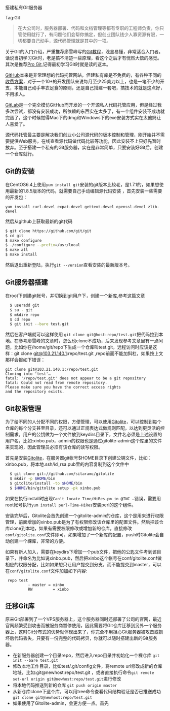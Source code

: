 搭建私有Git服务器

Tag:Git

>在大公司时，服务器部署、代码和文档管理等都有专职的工程师负责，你只管使用就行了，有问题他们会帮你搞定，但创业团队钱少人寡资源有限，一切都要自己动手，源代码管理就是其中的一项。

关于Git的入门介绍，严重推荐廖雪峰写的[Git教程](http://www.liaoxuefeng.com/wiki/0013739516305929606dd18361248578c67b8067c8c017b000)，浅显易懂，非常适合入门者。话说当初学习Git时，老是搞不清楚一些原理，看这个之后才有恍然大悟的感觉。其次是推荐[Pro Git](http://git-scm.com/book/zh),记得最初学习Git时就是读的这本。

[GitHub](https://github.com)本来是非常理想的代码托管网站，但建私有库是不免费的，有各种不同的[收费方案](https://github.com/pricing)，对于一个10+的开发团队来说每月至少25美刀以上，也是一笔不少的开支，本能自己动手丰衣足食的原则，还是自己搭建一套吧，搞技术的就是这点好，不用求人。

[GitLab](http://gitlab.org/)是一个完全模仿GitHub而开发的一个开源私人代码托管应用，但是经过我多次尝试，都没有安装成功，所依赖的东西实在太多了，有一个组件安装不成功就完蛋了，这个时候觉得Mac下的dmg和Windows下的exe安装方式实在太他妈让人喜爱了。

源代码托管最主要是解决我们创业小公司源代码的版本控制和管理，刚开始并不需要提供Web服务，在线查看源代码做代码比较等功能，因此安装不上只好先暂时放弃。至于搭建一个私有的Git服务器，实在是非常简单，只要安装好Git后，创建一个仓库就行。


## Git的安装
在CentOS6.4上使用`yum install git`安装的git版本比较老，是1.7.1的，如果想使用最新的1.8.5版本的代码，就需要自己手动编辑源代码安装 ，首先安装一些需要的开发包：

```
yum install curl-devel expat-devel gettext-devel openssl-devel zlib-devel
```

然后从github上获取最新的git代码 
```bash
$ git clone https://github.com/git/git
$ cd git
$ make configure
$ ./configure --prefix=/usr/local
$ make all
$ make install
```

然后退出重新登陆，执行`git --version`查看安装的最新版本号。

## Git服务器搭建

在root下创建git帐号，并切换到git用户下，创建一个新库,参考这篇文章
```bash
  $ useradd git
  $ su - git
  $ mkdire repo
  $ cd repo
  $ git init --bare test.git  
```
  然后在客户端就可以这样使用 `git clone git@host:repo/test.git`把代码拉到本地。在参考廖雪峰的文章时，怎么也clone不成功，后来发现参考文章里有一点问题，比如你在/home/git/repo下生成一个仓库叫test.git，远程访问时应该是这样：git clone git@103.21.140.1:repo/test.git  ,repo前面不能加斜杠，如果按上文那样会报如下错误：

```
git clone git@103.21.140.1:/repo/test.git
Cloning into 'test'…
fatal: '/repo/test.git' does not appear to be a git repository
fatal: Could not read from remote repository.
Please make sure you have the correct access rights
and the repository exists.
```
## Git权限管理

为了给不同的人分配不同的权限，方便管理，可以使用[Gitolite](https://github.com/sitaramc/gitolite/)，可以控制到每个仓库的每个分支甚至目录，还可以通过正规表达式做规则匹配，以达到更灵活的控制需求。用户的公钥做为一个文件放到keydirs目录下，文件名必须是上述设置的用户名，比如:xinbo.pub，admin的权限也是通过gitolite-admin这个库里的文件来实现的，因此管理员必须有该仓库的读写权限。

首先是安装[Gitolite](https://github.com/sitaramc/gitolite/)，在服务器git帐号$HOME目录下创建公钥文件，比如：xinbo.pub，将本地.ssh/id_rsa.pub里的内容复制到这个文件中

```bash
  $ git clone git://github.com/sitaramc/gitolite
  $ mkdir -p $HOME/bin
  $ gitolite/install -to $HOME/bin
  $ $HOME/bin/gitolite setup -pk xinbo.pub
```
  如果在执行install时出现`Can't locate Time/HiRes.pm in @INC …`错误，需要用root帐号执行`yum install perl-Time-HiRes`安装perl的这个组件。

安装完毕后，Gitolite会首先创建一个gitolite-admin的仓库，这个是用来进行权限管理，前面增加的xinbo.pub是为了有权限修改该仓库里的配置文件。然后把该仓库clone到本地，如果有需要权限修改或增加新的仓库，直接修改`conf/gitolite.conf`文件即可，如果增加了一个新库的配置，push时Gitolite会自动创建一个祼库，非常的方便。

如果有新人加入，需要在keydirs下增加一个pub文件，把他的公匙文件考到该目录下，并命名为比如说xinbo.pub，然后把xinbo这个帐号在conf/gitolite.conf做相应的权限分配，比如如果想只让用户提交到分支，而不能提交到master，可以在`conf/gitolite.conf`文件加加如下内容: 

```
 repo test
          - master = xinbo
          RW         = xinbo
```

## 迁移Git库

原来Git部署到了一个VPS服务器上，这个服务器同时还部署了公司的官网，最近官网频繁受到攻击而被服务商暂停使用，因此需要将Git仓库迁移到另外一个服务器上，这时Git分布式的优势就体现出来了，你完全不用担心Git服务器被攻击或损坏后代码丢失，只要有一份完整的代码拷贝，你就可以随时搭建出新的Git服务器。

* 在新服务器创建一个目录repo，然后进入repo目录并初始化一个裸仓库 `git init --bare test.git`
* 修改本地工作目录，比如test/.git/config文件，将remote url修改成新的仓库地址，比如:git@newhost:repo/test.git ，或者直接执行命令`git remote set-url origin git@newhost:repo/test.git`进行修改
* 将本地代码推送到新的仓库 `git push origin master`
* 从新仓库clone下这个库，可以用tree命令查看代码结构验证是否已推送成功 `git clone git@newhost:repo/test.git`
* 如果使用了Gitolite-admin，会更方便一点。首先